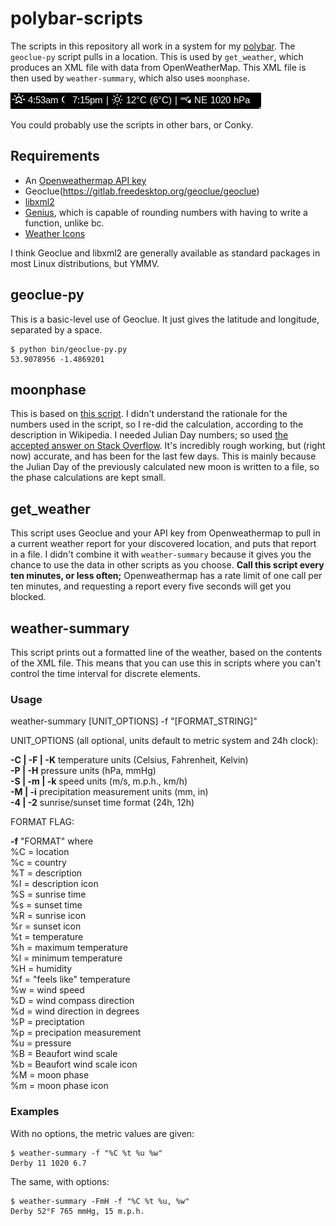 # polybar-scripts
The scripts in this repository all work in a system for my [polybar](https://polybar.github.io/).
The `geoclue-py` script pulls in a location. This is used by `get_weather`, which produces an XML file with data from OpenWeatherMap. This XML file is then used by `weather-summary`, which also uses `moonphase`.

![a visual example of the polybar module](https://github.com/coreymwamba/polybar-scripts/blob/master/grab-1587460628.jpg)

You could probably use the scripts in other bars, or Conky.

## Requirements
+ An [Openweathermap API key](https://openweathermap.org/api)
+ Geoclue(https://gitlab.freedesktop.org/geoclue/geoclue)
+ [libxml2](http://xmlsoft.org/)
+ [Genius](https://www.jirka.org/genius.html), which is capable of rounding numbers with having to write a function, unlike bc.
+ [Weather Icons](https://erikflowers.github.io/weather-icons/)

I think Geoclue and libxml2 are generally available as standard packages in most Linux distributions, but YMMV.

## geoclue-py
This is a basic-level use of Geoclue. It just gives the latitude and longitude, separated by a space.

```
$ python bin/geoclue-py.py 
53.9078956 -1.4869201
```
## moonphase
This is based on [this script](https://gist.github.com/zuloo/f2fed0de6ddbc0d25e2e). I didn't understand the rationale for the numbers used in the script, so I re-did the calculation, according to the description in Wikipedia. I needed Julian Day numbers; so used [the accepted answer on Stack Overflow](https://stackoverflow.com/questions/43317428/bash-how-to-get-current-julian-day-number). It's incredibly rough working, but (right now) accurate, and has been for the last few days. This is mainly because the Julian Day of the previously calculated new moon is written to a file, so the phase calculations are kept small.

## get_weather
This script uses Geoclue and your API key from Openweathermap to pull in a current weather report for your discovered location, and puts that report in a file. I didn't combine it with `weather-summary` because it gives you the chance to use the data in other scripts as you choose. **Call this script every ten minutes, or less often;** Openweathermap has a rate limit of one call per ten minutes, and requesting a report every five seconds will get you blocked.

## weather-summary
This script prints out a formatted line of the weather, based on the contents of the XML file. This means that you can use this in scripts where you can't control the time interval for discrete elements.

### Usage
weather-summary [UNIT_OPTIONS] -f "[FORMAT_STRING]"

UNIT_OPTIONS (all optional, units default to metric system and 24h clock):

**-C | -F | -K**      temperature units (Celsius, Fahrenheit, Kelvin)    
**-P | -H**           pressure units (hPa, mmHg)    
**-S | -m | -k**      speed units (m/s, m.p.h., km/h)    
**-M | -i**           precipitation measurement units (mm, in)    
**-4 | -2**           sunrise/sunset time format (24h, 12h)    

FORMAT FLAG:

 **-f** "FORMAT" where    
       %C = location    
       %c = country    
       %T = description    
       %I = description icon    
       %S = sunrise time    
       %s = sunset time    
       %R = sunrise icon    
       %r = sunset icon    
       %t = temperature    
       %h = maximum temperature    
       %l = minimum temperature    
       %H = humidity    
       %f = "feels like" temperature    
       %w = wind speed    
       %D = wind compass direction    
       %d = wind direction in degrees    
       %P = preciptation    
       %p = precipation measurement    
       %u = pressure    
       %B = Beaufort wind scale    
       %b = Beaufort wind scale icon    
       %M = moon phase    
       %m = moon phase icon

### Examples
With no options, the metric values are given: 
```
$ weather-summary -f "%C %t %u %w"
Derby 11 1020 6.7
```
The same, with options:
```
$ weather-summary -FmH -f "%C %t %u, %w"
Derby 52°F 765 mmHg, 15 m.p.h.
```
